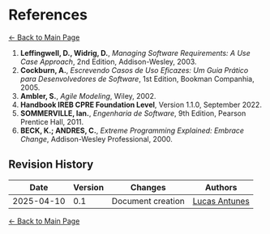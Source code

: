 # **References**

[← Back to Main Page](index.md)

1. **Leffingwell, D., Widrig, D.**, *Managing Software Requirements: A Use Case Approach*, 2nd Edition, Addison-Wesley, 2003.
2. **Cockburn, A.**, *Escrevendo Casos de Uso Eficazes: Um Guia Prático para Desenvolvedores de Software*, 1st Edition, Bookman Companhia, 2005.
3. **Ambler, S.**, *Agile Modeling*, Wiley, 2002.
4. **Handbook IREB CPRE Foundation Level**, Version 1.1.0, September 2022.
5. **SOMMERVILLE, Ian.**, *Engenharia de Software*, 9th Edition, Pearson Prentice Hall, 2011.
6. **BECK, K.; ANDRES, C.**, *Extreme Programming Explained: Embrace Change*, Addison-Wesley Professional, 2000.

## Revision History

| Date       | Version | Changes                   | Authors                                                                                           |
|------------|---------|---------------------------|---------------------------------------------------------------------------------------------------|
| 2025-04-10 | 0.1     | Document creation         | [Lucas Antunes](https://github.com/LucasGSAntunes)                                                |

[← Back to Main Page](index.md)
